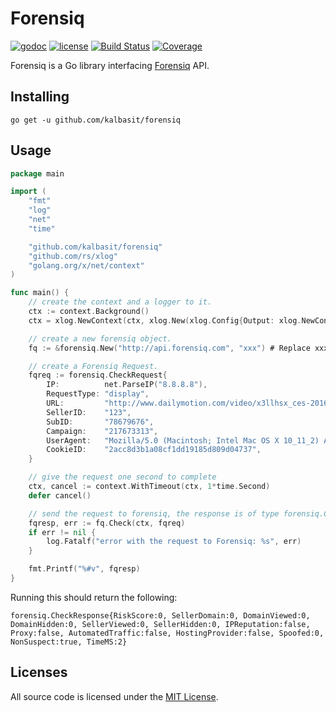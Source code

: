 # Forensiq

[![godoc](http://img.shields.io/badge/godoc-reference-blue.svg?style=flat)](https://godoc.org/github.com/kalbasit/forensiq) [![license](http://img.shields.io/badge/license-MIT-red.svg?style=flat)](https://raw.githubusercontent.com/kalbasit/forensiq/master/LICENSE) [![Build Status](https://travis-ci.org/kalbasit/forensiq.svg?branch=master)](https://travis-ci.org/kalbasit/forensiq) [![Coverage](http://gocover.io/_badge/github.com/kalbasit/forensiq)](http://gocover.io/github.com/kalbasit/forensiq)

Forensiq is a Go library interfacing [Forensiq](http://forensiq.com/)
API.

## Installing

    go get -u github.com/kalbasit/forensiq

## Usage

```Go
package main

import (
	"fmt"
	"log"
	"net"
	"time"

	"github.com/kalbasit/forensiq"
	"github.com/rs/xlog"
	"golang.org/x/net/context"
)

func main() {
	// create the context and a logger to it.
	ctx := context.Background()
	ctx = xlog.NewContext(ctx, xlog.New(xlog.Config{Output: xlog.NewConsoleOutput()}))

	// create a new forensiq object.
	fq := &forensiq.New("http://api.forensiq.com", "xxx") # Replace xxx with your client key.

	// create a Forensiq Request.
	fqreq := forensiq.CheckRequest{
		IP:          net.ParseIP("8.8.8.8"),
		RequestType: "display",
		URL:         "http://www.dailymotion.com/video/x3llhsx_ces-2016-wired-s-favorite-gadgets-of-ces_tech",
		SellerID:    "123",
		SubID:       "78679676",
		Campaign:    "217673313",
		UserAgent:   "Mozilla/5.0 (Macintosh; Intel Mac OS X 10_11_2) AppleWebKit/537.36 (KHTML, like Gecko) Chrome/47.0.2526.106 Safari/537.36",
		CookieID:    "2acc8d3b1a08cf1dd19185d809d04737",
	}

	// give the request one second to complete
	ctx, cancel := context.WithTimeout(ctx, 1*time.Second)
	defer cancel()

	// send the request to forensiq, the response is of type forensiq.CheckResponse
	fqresp, err := fq.Check(ctx, fqreq)
	if err != nil {
		log.Fatalf("error with the request to Forensiq: %s", err)
	}

	fmt.Printf("%#v", fqresp)
}
```

Running this should return the following:

```
forensiq.CheckResponse{RiskScore:0, SellerDomain:0, DomainViewed:0, DomainHidden:0, SellerViewed:0, SellerHidden:0, IPReputation:false, Proxy:false, AutomatedTraffic:false, HostingProvider:false, Spoofed:0, NonSuspect:true, TimeMS:2}
```

## Licenses

All source code is licensed under the [MIT License](https://raw.github.com/kalbasit/forensiq/master/LICENSE).
